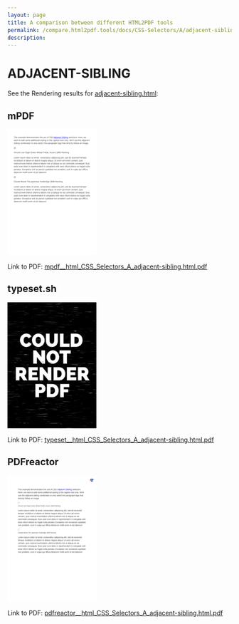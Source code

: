 ```yaml
---
layout: page
title: A comparison between different HTML2PDF tools
permalink: /compare.html2pdf.tools/docs/CSS-Selectors/A/adjacent-sibling.md
description: 
---
```


# ADJACENT-SIBLING

See the Rendering results for [adjacent-sibling.html](/html/CSS%20Selectors/A/adjacent-sibling.html):

## mPDF
![](mpdf__html_CSS_Selectors_A_adjacent-sibling.html.png) 

Link to PDF: [mpdf__html_CSS_Selectors_A_adjacent-sibling.html.pdf](mpdf__html_CSS_Selectors_A_adjacent-sibling.html.pdf)

## typeset.sh
![](typeset__html_CSS_Selectors_A_adjacent-sibling.html.png) 

Link to PDF: [typeset__html_CSS_Selectors_A_adjacent-sibling.html.pdf](typeset__html_CSS_Selectors_A_adjacent-sibling.html.pdf)

## PDFreactor
![](pdfreactor__html_CSS_Selectors_A_adjacent-sibling.html.png) 

Link to PDF: [pdfreactor__html_CSS_Selectors_A_adjacent-sibling.html.pdf](pdfreactor__html_CSS_Selectors_A_adjacent-sibling.html.pdf)
